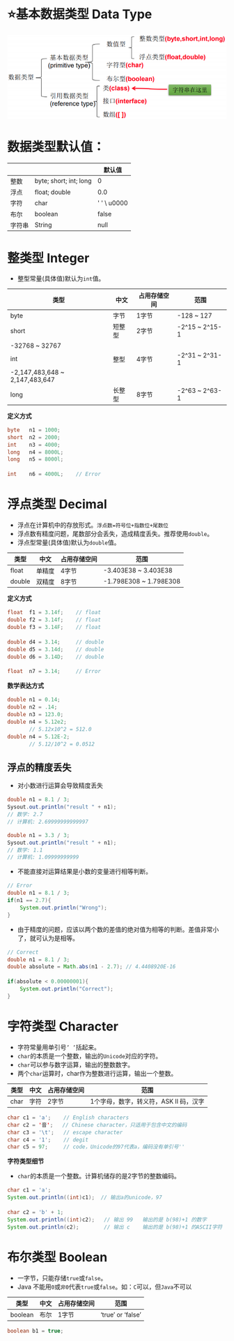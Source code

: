 # ⭐基本数据类型 Data Type

![](image/dataType.png)

# 数据类型默认值：

|  |  | 默认值 |
| --- | --- | --- |
| 整数 | byte; short; int; long | 0 |
| 浮点 | float; double  | 0.0 |
| 字符 | char | ' '  \ u0000 |
| 布尔 | boolean | false |
| 字符串 | String | null |



# 整类型 Integer

- 整型常量(具体值)默认为`int`值。

| 类型 | 中文 | 占用存储空间 | 范围 |
| --- | --- | --- | --- |
| byte | 字节 | 1字节 | -128 ~ 127 |
| short | 短整型 | 2字节 | -2^15 ~ 2^15-1
-32768 ~ 32767 |
| int | 整型 | 4字节 | -2^31 ~ 2^31-1
-2,147,483,648 ~ 2,147,483,647 |
| long | 长整型 | 8字节 | -2^63 ~ 2^63-1 |

**定义方式**

```java
byte   n1 = 1000;
short  n2 = 2000;
int    n3 = 4000;
long   n4 = 8000L;
long   n5 = 8000l;

int    n6 = 4000L;    // Error
```



# 浮点类型 Decimal

- 浮点在计算机中的存放形式。`浮点数=符号位+指数位+尾数位`
- 浮点数有精度问题，尾数部分会丢失，造成精度丢失。推荐使用`double`。
- 浮点型常量(具体值)默认为`double`值。

| 类型 | 中文 | 占用存储空间 | 范围 |
| --- | --- | --- | --- |
| float  | 单精度 | 4字节 | -3.403E38 ~ 3.403E38 |
| double  | 双精度 | 8字节 | -1.798E308 ~ 1.798E308 |

**定义方式**

```java
float  f1 = 3.14f;    // float
double f2 = 3.14f;    // float
double f3 = 3.14F;    // float

double d4 = 3.14;     // double
double d5 = 3.14d;    // double
double d6 = 3.14D;    // double

float  n7 = 3.14;     // Error
```

**数学表达方式**

```java
double n1 = 0.14;
double n2 = .14;
double n3 = 123.0;
double n4 = 5.12e2;  
       // 5.12x10^2 = 512.0
double n4 = 5.12E-2;  
       // 5.12/10^2 = 0.0512
```

## **浮点的精度丢失**

- 对小数进行运算会导致精度丢失

```java
double n1 = 8.1 / 3;  
Sysout.out.println("result " + n1);
// 数学: 2.7
// 计算机: 2.69999999999997
```

```java
double n1 = 3.3 / 3;  
Sysout.out.println("result " + n1);
// 数学: 1.1
// 计算机: 1.09999999999
```

- 不能直接对运算结果是小数的变量进行相等判断。

```java
// Error
double n1 = 8.1 / 3;
if(n1 == 2.7){ 
	System.out.println("Wrong");
}
```

- 由于精度的问题，应该以两个数的差值的绝对值为相等的判断。差值非常小了，就可认为是相等。

```java
// Correct
double n1 = 8.1 / 3;
double absolute = Math.abs(n1 - 2.7); // 4.4408920E-16

if(absolute < 0.00000001){ 
	System.out.println("Correct");
}
```



# 字符类型 Character

- 字符常量用单引号`’ ’`括起来。
- `char`的本质是一个整数，输出的`Unicode`对应的字符。
- `char`可以参与数字运算，输出的整数数字。
- 两个`char`运算时，char作为整数进行运算，输出一个整数。

| 类型 | 中文 | 占用存储空间 | 范围 |
| --- | --- | --- | --- |
| char | 字符 | 2字节 | 1个字母，数字，转义符，ASK II 码，汉字 |

```java
char c1 = 'a';    // English characters
char c2 = '音';   // Chinese character，只适用于包含中文的编码
char c3 = '\t';   // escape character 
char c4 = '1';    // degit
char c5 = 97;     // code，Unicode的97代表a，编码没有单引号''
```

**字符类型细节**

- `char`的本质是一个整数。计算机储存的是2字节的整数编码。

```java
char c1 = 'a';
System.out.println((int)c1);  // 输出a的unicode，97

char c2 = 'b' + 1;
System.out.println((int)c2);   // 输出 99   输出的是 b(98)+1 的数字
System.out.println(c2);        // 输出 c    输出的是 b(98)+1 的ASCII字符
```

# 布尔类型 Boolean

- 一字节，只能存储`true`或`false`。
- Java 不能用`0`或`非0`代表`true`或`false`。如：`C`可以，但`Java`不可以

| 类型 | 中文 | 占用存储空间 | 范围 |
| --- | --- | --- | --- |
| boolean | 布尔 | 1字节 | ‘true’ or ‘false’ |

```java
boolean b1 = true;
```